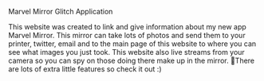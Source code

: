 Marvel Mirror Glitch Application

This website was created to link and give information about my new app Marvel Mirror. This mirror can take lots of photos and send them to your printer, twitter, email and to the main page of this website to where you can see what images you just took. This website also live streams from your camera so you can spy on those doing there make up in the mirror. 🦄There are lots of extra little features so check it out :)



